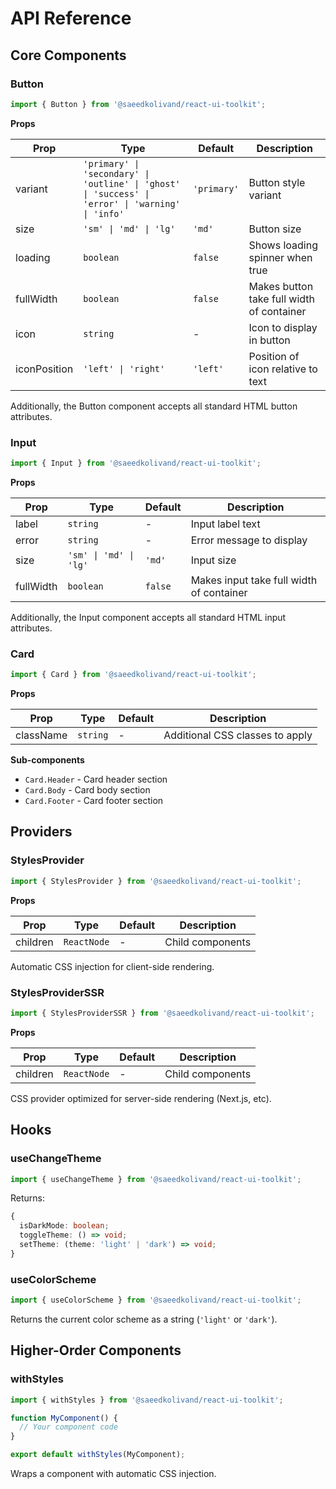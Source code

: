 # API Reference

## Core Components

### Button

```jsx
import { Button } from '@saeedkolivand/react-ui-toolkit';
```

**Props**

| Prop | Type | Default | Description |
|------|------|---------|-------------|
| variant | `'primary' \| 'secondary' \| 'outline' \| 'ghost' \| 'success' \| 'error' \| 'warning' \| 'info'` | `'primary'` | Button style variant |
| size | `'sm' \| 'md' \| 'lg'` | `'md'` | Button size |
| loading | `boolean` | `false` | Shows loading spinner when true |
| fullWidth | `boolean` | `false` | Makes button take full width of container |
| icon | `string` | - | Icon to display in button |
| iconPosition | `'left' \| 'right'` | `'left'` | Position of icon relative to text |

Additionally, the Button component accepts all standard HTML button attributes.

### Input

```jsx
import { Input } from '@saeedkolivand/react-ui-toolkit';
```

**Props**

| Prop | Type | Default | Description |
|------|------|---------|-------------|
| label | `string` | - | Input label text |
| error | `string` | - | Error message to display |
| size | `'sm' \| 'md' \| 'lg'` | `'md'` | Input size |
| fullWidth | `boolean` | `false` | Makes input take full width of container |

Additionally, the Input component accepts all standard HTML input attributes.

### Card

```jsx
import { Card } from '@saeedkolivand/react-ui-toolkit';
```

**Props**

| Prop | Type | Default | Description |
|------|------|---------|-------------|
| className | `string` | - | Additional CSS classes to apply |

**Sub-components**

- `Card.Header` - Card header section
- `Card.Body` - Card body section
- `Card.Footer` - Card footer section

## Providers

### StylesProvider

```jsx
import { StylesProvider } from '@saeedkolivand/react-ui-toolkit';
```

**Props**

| Prop | Type | Default | Description |
|------|------|---------|-------------|
| children | `ReactNode` | - | Child components |

Automatic CSS injection for client-side rendering.

### StylesProviderSSR

```jsx
import { StylesProviderSSR } from '@saeedkolivand/react-ui-toolkit';
```

**Props**

| Prop | Type | Default | Description |
|------|------|---------|-------------|
| children | `ReactNode` | - | Child components |

CSS provider optimized for server-side rendering (Next.js, etc).

## Hooks

### useChangeTheme

```jsx
import { useChangeTheme } from '@saeedkolivand/react-ui-toolkit';
```

Returns:

```typescript
{
  isDarkMode: boolean;
  toggleTheme: () => void;
  setTheme: (theme: 'light' | 'dark') => void;
}
```

### useColorScheme

```jsx
import { useColorScheme } from '@saeedkolivand/react-ui-toolkit';
```

Returns the current color scheme as a string (`'light'` or `'dark'`).

## Higher-Order Components

### withStyles

```jsx
import { withStyles } from '@saeedkolivand/react-ui-toolkit';

function MyComponent() {
  // Your component code
}

export default withStyles(MyComponent);
```

Wraps a component with automatic CSS injection.
